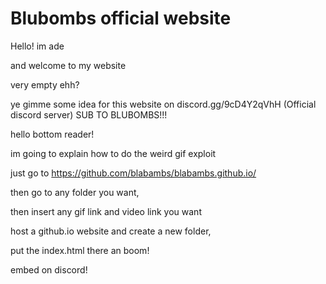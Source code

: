 # Blubombs official website
Hello! im ade

and welcome to my website

very empty ehh?

ye gimme some idea for this website on discord.gg/9cD4Y2qVhH (Official discord server)
SUB TO BLUBOMBS!!!













































hello bottom reader!

im going to explain how to do the weird gif exploit

just go to https://github.com/blabambs/blabambs.github.io/

then go to any folder you want,

then insert any gif link and video link you want

host a github.io website and create a new folder,

put the index.html there an boom!

embed on discord!
